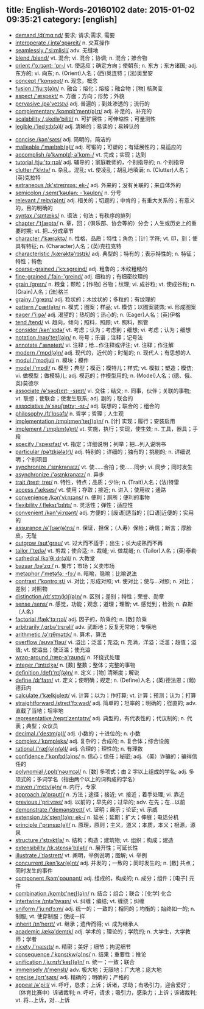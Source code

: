title: English-Words-20160102
date: 2015-01-02 09:35:21
category: [english]
---
+ [demand /dɪˈmɑːnd/](#v) 要求; 请求;需求, 需要
+ [interoperate /,intə'ɔpəreit/](#v) n. 交互操作
+ [seamlessly /'si:mlisli/](#v) adv. 无缝地
+ [blend /blend/](#v) vt. 混合; vi. 混合；协调; n. 混合；掺合物
+ [orient /'ɔːrɪənt; 'ɒr-/](#v) vt. 使适应；确定方向；使朝东; n. 东方；东方诸国; adj. 东方的; vi. 向东; n. (Orient)人名；(西)奥连特；(法)奥里安
+ [concept /'kɒnsept/](#v) n. 观念，概念
+ [fusion /'fjuːʒ(ə)n/](#v) n. 融合；熔化；熔接；融合物；[物] 核聚变
+ [aspect /'æspekt/](#v) n. 方面；方向；形势；外貌
+ [pervasive /pə'veɪsɪv/](#v) adj. 普遍的；到处渗透的；流行的
+ [complementary /kɒmplɪ'ment(ə)rɪ/](#v) adj. 补足的，补充的
+ [scalability /,skeilə'biliti/](#v) n. 可扩展性；可伸缩性；可量测性
+ [legible /'ledʒɪb(ə)l/](#v) adj. 清晰的；易读的；易辨认的
<!--more-->
+ [concise /kən'saɪs/](#v) adj. 简明的，简洁的
+ [malleable /'mælɪəb(ə)l/](#v) adj. 可锻的；可塑的；有延展性的；易适应的
+ [accomplish /ə'kʌmplɪʃ; ə'kɒm-/](#v) vt. 完成；实现；达到
+ [tutorial /tjuː'tɔːrɪəl/](#v) adj. 辅导的；家庭教师的，个别指导的; n. 个别指导
+ [clutter /'klʌtə/](#v) n. 杂乱，混乱; vt. 使凌乱；胡乱地填满; n. (Clutter)人名；(英)克拉特
+ [extraneous /ɪk'streɪnɪəs; ek-/](#v) adj. 外来的；没有关联的；来自体外的
+ [semicolon /,semɪ'kəʊlən; -'kəʊlɒn/](#v) n. 分号
+ [relevant /'relɪv(ə)nt/](#v) adj. 相关的；切题的；中肯的；有重大关系的；有意义的，目的明确的
+ [syntax /'sɪntæks/](#v) n. 语法；句法；有秩序的排列
+ [chapter /'tʃæptə/](#v) n. 章，回；（俱乐部、协会等的）分会；人生或历史上的重要时期; vt. 把…分成章节
+ [character /'kærəktə/](#v) n. 性格，品质；特性；角色；[计] 字符; vt. 印，刻；使具有特征; n. (Character)人名；(英)克拉克特
+ [characteristic /kærəktə'rɪstɪk/](#v) adj. 典型的；特有的；表示特性的; n. 特征；特性；特色
+ [coarse-grained /'kɔ:sɡreind/](#v) adj. 粗鲁的；木纹粗糙的
+ [fine-grained /'fain-'ɡreind/](#v) adj. 细粒的；有细密纹理的
+ [grain /greɪn/](#v) n. 粮食；颗粒；[作物] 谷物；纹理; vi. 成谷粒; vt. 使成谷粒; n. (Grain)人名；(法)格兰
+ [grainy /'greɪnɪ/](#v) adj. 粒状的；木纹状的；多粒的；有纹理的
+ [pattern /'pæt(ə)n/](#v) n. 模式；图案；样品; vt. 模仿；以图案装饰; vi. 形成图案
+ [eager /'iːgə/](#v) adj. 渴望的；热切的；热心的; n. (Eager)人名；(英)伊格
+ [tend /tend/](#v) vi. 趋向，倾向；照料，照顾; vt. 照料，照管
+ [consider /kən'sɪdə/](#v) vt. 考虑；认为；考虑到；细想; vi. 考虑；认为；细想
+ [notation /nəʊ'teɪʃ(ə)n/](#v) n. 符号；乐谱；注释；记号法
+ [annotate /'ænəteɪt/](#v) vi. 注释；给…作注释或评注; vt. 注释；作注解
+ [modern /'mɒd(ə)n/](#v) adj. 现代的，近代的；时髦的; n. 现代人；有思想的人
+ [modul /'mɔdjul/](#v) n. 模块；模件
+ [model /'mɒdl/](#v) n. 模型；典型；模范；模特儿；样式; vt. 模拟；塑造；模仿; vi. 做模型；做模特儿; adj. 模范的；作模型用的; n. (Model)人名；(德、俄、英)莫德尔
+ [associate /ə'səʊʃɪeɪt; -sɪeɪt/](#v) vi. 交往；结交; n. 同事，伙伴；关联的事物; vt. 联想；使联合；使发生联系; adj. 副的；联合的
+ [associative /ə'səʊʃɪətɪv; -sɪ-/](#v) adj. 联想的；联合的；组合的
+ [philosophy /fɪ'lɒsəfɪ/](#v) n. 哲学；哲理；人生观
+ [implementation /ɪmplɪmen'teɪʃ(ə)n/](#v) n. [计] 实现；履行；安装启用
+ [implement /'ɪmplɪm(ə)nt/](#v) vt. 实施，执行；实现，使生效; n. 工具，器具；手段
+ [specify /'spesɪfaɪ/](#v) vt. 指定；详细说明；列举；把…列入说明书
+ [particular /pəˈtɪkjələ(r)/](#v) adj. 特别的；详细的；独有的；挑剔的; n. 详细说明；个别项目
+ [synchronize /'sɪŋkrənaɪz/](#v) vt. 使……合拍；使……同步; vi. 同步；同时发生
+ [asynchronize /'əsɪŋkrənaɪz/](#v) n. 异步
+ [trait /treɪt; treɪ/](#v) n. 特性，特点；品质；少许; n. (Trait)人名；(法)特雷
+ [access /'ækses/](#v) vt. 使用；存取；接近; n. 进入；使用权；通路
+ [convenience /kən'viːnɪəns/](#v) n. 便利；厕所；便利的事物
+ [flexibility /,fleksɪ'bɪlɪtɪ/](#v) n. 灵活性；弹性；适应性
+ [convenient /kən'viːnɪənt/](#v) adj. 方便的；[废语]适当的；[口语]近便的；实用的
+ [assurance /ə'ʃʊər(ə)ns/](#v) n. 保证，担保；（人寿）保险；确信；断言；厚脸皮，无耻
+ [outgrow /aʊt'grəʊ/](#v) vt. 过大而不适于；出生；长大成熟而不再
+ [tailor /'teɪlə/](#v) vt. 剪裁；使合适; n. 裁缝; vi. 做裁缝; n. (Tailor)人名；(英)泰勒
+ [cathedral /kə'θiːdr(ə)l/](#v) n. 大教堂
+ [bazaar /bə'zɑː/](#v) n. 集市；市场；义卖市场
+ [metaphor /'metəfə; -fɔː/](#v) n. 暗喻，隐喻；比喻说法
+ [contrast /'kɒntrɑːst/](#v) vi. 对比；形成对照; vt. 使对比；使与…对照; n. 对比；差别；对照物
+ [distinction /dɪ'stɪŋ(k)ʃ(ə)n/](#v) n. 区别；差别；特性；荣誉、勋章
+ [sense /sens/](#v) n. 感觉，功能；观念；道理；理智; vt. 感觉到；检测; n. 森斯（人名）
+ [factorial /fæk'tɔːrɪəl/](#v) adj. 因子的，阶乘的; n. [数] 阶乘
+ [arbitrarily /,ɑrbə'trɛrəli/](#v) adv. 武断地；反复无常地；专横地
+ [arithmetic /ə'rɪθmətɪk/](#v) n. 算术，算法
+ [overflow /əʊvə'fləʊ/](#v) vi. 溢出；泛滥；充溢; n. 充满，洋溢；泛滥；超值；溢值; vt. 使溢出；使泛滥；使充溢
+ [wrap-around /ræp-ə'raʊnd/](#v) n. 环绕式处理
+ [integer /'ɪntɪdʒə/](#v) n. [数] 整数；整体；完整的事物
+ [definition /defɪ'nɪʃ(ə)n/](#v) n. 定义；[物] 清晰度；解说
+ [define /dɪ'faɪn/](#v) vt. 定义；使明确；规定; n. (Define)人名；(英)德法恩；(葡)德菲内
+ [calculate /'kælkjʊleɪt/](#v) vi. 计算；以为；作打算; vt. 计算；预测；认为；打算
+ [straightforward /streɪt'fɔːwəd/](#v) adj. 简单的；坦率的；明确的；径直的; adv. 直截了当地；坦率地
+ [representative /reprɪ'zentətɪv/](#v) adj. 典型的，有代表性的；代议制的; n. 代表；典型；众议员
+ [decimal /'desɪm(ə)l/](#v) adj. 小数的；十进位的; n. 小数
+ [complex /'kɒmpleks/](#v) adj. 复杂的；合成的; n. 复合体；综合设施
+ [rational /'ræʃ(ə)n(ə)l/](#v) adj. 合理的；理性的; n. 有理数
+ [confidence /'kɒnfɪd(ə)ns/](#v) n. 信心；信任；秘密; adj. （美）诈骗的；骗得信任的
+ [polynomial /,pɒlɪ'nəʊmɪəl/](#v) n. [数] 多项式；由 2 字以上组成的学名; adj. 多项式的；多词学名（指由两个以上的词构成的学名）
+ [maven /'meɪv(ə)n/](#v) n. 内行，专家
+ [approach /ə'prəʊtʃ/](#v) n. 方法；途径；接近; vt. 接近；着手处理; vi. 靠近
+ [previous /'priːvɪəs/](#v) adj. 以前的；早先的；过早的; adv. 在先；在…以前
+ [demonstrate /'demənstreɪt/](#v) vt. 证明；展示；论证; vi. 示威
+ [extension /ɪk'stenʃ(ə)n; ek-/](#v) n. 延长；延期；扩大；伸展；电话分机
+ [principle /'prɪnsɪp(ə)l/](#v) n. 原理，原则；主义，道义；本质，本义；根源，源泉
+ [structure /'strʌktʃə/](#v) n. 结构；构造；建筑物; vt. 组织；构成；建造
+ [extensibility /ɪk,stɛnsə'bɪləti/](#v) n. 展开性；可延长性
+ [illustrate /'ɪləstreɪt/](#v) vt. 阐明，举例说明；图解; vi. 举例
+ [concurrent /kən'kʌr(ə)nt/](#v) adj. 并发的；一致的；同时发生的; n. [数] 共点；同时发生的事件
+ [component /kəm'pəʊnənt/](#v) adj. 组成的，构成的; n. 成分；组件；[电子] 元件
+ [combination /kɒmbɪ'neɪʃ(ə)n/](#v) n. 结合；组合；联合；[化学] 化合
+ [intertwine /ɪntə'twaɪn/](#v) vi. 纠缠；编结; vt. 缠绕；纠缠
+ [uniform /'juːnɪfɔːm/](#v) adj. 统一的；一致的；相同的；均衡的；始终如一的; n. 制服; vt. 使穿制服；使成一样
+ [inherit /ɪn'herɪt/](#v) vt. 继承；遗传而得; vi. 成为继承人
+ [academic /ækə'demɪk/](#v) adj. 学术的；理论的；学院的; n. 大学生，大学教师；学者
+ [nicety /'naɪsɪtɪ/](#v) n. 精密；美好；细节；拘泥细节
+ [consequence /'kɒnsɪkw(ə)ns/](#v) n. 结果；重要性；推论
+ [unification /,juːnɪfɪ'keɪʃ(ə)n/](#v) n. 统一；一致；联合
+ [immensely /ɪ'menslɪ/](#v) adv. 极大地；无限地；广大地；庞大地
+ [precise /prɪ'saɪs/](#v) adj. 精确的；明确的；严格的
+ [appeal /ə'piːl/](#v) vi. 呼吁，恳求；上诉；诉诸，求助；有吸引力，迎合爱好；（体育比赛中）诉诸裁判; n. 呼吁，请求；吸引力，感染力；上诉；诉诸裁判; vt. 将…上诉，对…上诉
